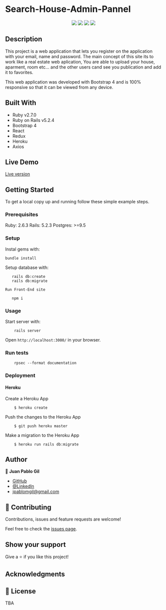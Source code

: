 # Search-House-Admin-Pannel



<p align="center">
    <img src="app/assets/images/demo-1.png">
    <img src="app/assets/images/demo-2.png">
    <img src="app/assets/images/demo-3.png">
    <img src="app/assets/images/demo-4.png">
</p>

## Description 

This project is a web application that lets you register on the application with your email, name and password. The main concept of this site its to work like a real estate web aplication, You are able to upload your house, aparment, room etc... and the other users cand see you publication and add it to favorites.

This web application was developed with Bootstrap 4 and is 100% responsive so that it can be viewed from any device.

## Built With

- Ruby v2.7.0
- Ruby on Rails v5.2.4
- Bootstrap 4
- React
- Redux 
- Heroku 
- Axios

## Live Demo

[Live version](https://evening-shelf-89334.herokuapp.com/)


## Getting Started

To get a local copy up and running follow these simple example steps.

### Prerequisites

Ruby: 2.6.3
Rails: 5.2.3
Postgres: >=9.5

### Setup

Instal gems with:

```
bundle install
```

Setup database with:

```
   rails db:create
   rails db:migrate
```
    Run Front-End site

```
   npm i 
```


### Usage

Start server with:

```
    rails server
```

Open `http://localhost:3000/` in your browser.

### Run tests

```
    rpsec --format documentation
```


### Deployment

#### Heroku

  Create a Heroku App

  ```
      $ heroku create
  ```
  Push the changes to the Heroku App

  ```
      $ git push heroku master
  ```

  Make a migration to the Heroku App

  ```
      $ heroku run rails db:migrate
  ```


## Author

👤 **Juan Pablo Gil**

- [GitHub](https://github.com/JuanPabloGil )
- [@LinkedIn](https://www.linkedin.com/in/juan-pablo-gil-1321a515a/)
- jpablomgil@gmail.com


## 🤝 Contributing

Contributions, issues and feature requests are welcome!

Feel free to check the [issues page](issues/).

## Show your support

Give a ⭐️ if you like this project!


## Acknowledgments
 

## 📝 License

TBA